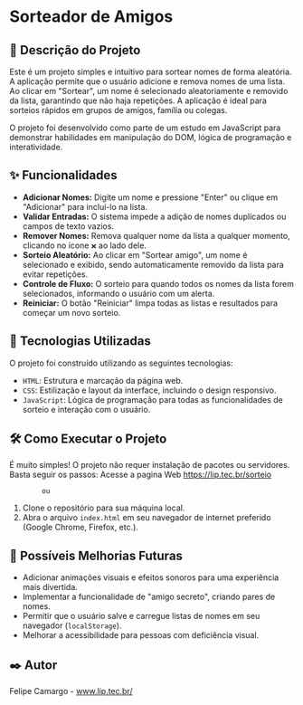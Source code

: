 # Sorteador de Amigos

## 📝 Descrição do Projeto

Este é um projeto simples e intuitivo para sortear nomes de forma aleatória. A aplicação permite que o usuário adicione e remova nomes de uma lista. Ao clicar em "Sortear", um nome é selecionado aleatoriamente e removido da lista, garantindo que não haja repetições. A aplicação é ideal para sorteios rápidos em grupos de amigos, família ou colegas.

O projeto foi desenvolvido como parte de um estudo em JavaScript para demonstrar habilidades em manipulação do DOM, lógica de programação e interatividade.

## ✨ Funcionalidades

- **Adicionar Nomes:** Digite um nome e pressione "Enter" ou clique em "Adicionar" para incluí-lo na lista.
- **Validar Entradas:** O sistema impede a adição de nomes duplicados ou campos de texto vazios.
- **Remover Nomes:** Remova qualquer nome da lista a qualquer momento, clicando no ícone `❌` ao lado dele.
- **Sorteio Aleatório:** Ao clicar em "Sortear amigo", um nome é selecionado e exibido, sendo automaticamente removido da lista para evitar repetições.
- **Controle de Fluxo:** O sorteio para quando todos os nomes da lista forem selecionados, informando o usuário com um alerta.
- **Reiniciar:** O botão "Reiniciar" limpa todas as listas e resultados para começar um novo sorteio.

## 🚀 Tecnologias Utilizadas

O projeto foi construído utilizando as seguintes tecnologias:

- `HTML`: Estrutura e marcação da página web.
- `CSS`: Estilização e layout da interface, incluindo o design responsivo.
- `JavaScript`: Lógica de programação para todas as funcionalidades de sorteio e interação com o usuário.

## 🛠️ Como Executar o Projeto

É muito simples! O projeto não requer instalação de pacotes ou servidores. Basta seguir os passos:
Acesse a pagina Web https://lip.tec.br/sorteio

            ou

1. Clone o repositório para sua máquina local.
2. Abra o arquivo `index.html` em seu navegador de internet preferido (Google Chrome, Firefox, etc.).

## 🔮 Possíveis Melhorias Futuras

-   Adicionar animações visuais e efeitos sonoros para uma experiência mais divertida.
-   Implementar a funcionalidade de "amigo secreto", criando pares de nomes.
-   Permitir que o usuário salve e carregue listas de nomes em seu navegador (`localStorage`).
-   Melhorar a acessibilidade para pessoas com deficiência visual.

## ✒️ Autor

Felipe Camargo - www.lip.tec.br/

